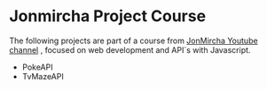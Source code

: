 # Jonmircha Project Course

The following projects are part of a course from [JonMircha Youtube channel](https://www.youtube.com/watch?v=2SetvwBV-SU&list=PLvq-jIkSeTUZ6QgYYO3MwG9EMqC-KoLXA&ab_channel=jonmircha) , focused on web development and API´s with Javascript.

- PokeAPI
- TvMazeAPI
